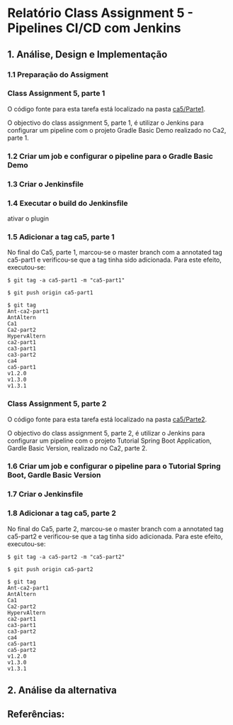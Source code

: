 # Relatório Class Assignment 5 - Pipelines CI/CD com Jenkins


## 1. Análise, Design e Implementação

### 1.1 Preparação do Assigment



### Class Assignment 5, parte 1

O código fonte para esta tarefa está localizado na pasta [ca5/Parte1](https://bitbucket.org/martalribeiro/devops-19-20-a-1191779/src/master/ca5/Parte1).

O objectivo do class assignment 5, parte 1, é utilizar o Jenkins para configurar um pipeline com o projeto Gradle Basic Demo realizado
no Ca2, parte 1.


### 1.2 Criar um job e configurar o pipeline para o Gradle Basic Demo



### 1.3 Criar o Jenkinsfile



### 1.4 Executar o build do Jenkinsfile

ativar o plugin

### 1.5 Adicionar a tag ca5, parte 1

No final do Ca5, parte 1, marcou-se o master branch com a annotated tag ca5-part1 e verificou-se que a tag tinha sido adicionada.
Para este efeito, executou-se:

````
$ git tag -a ca5-part1 -m "ca5-part1"

$ git push origin ca5-part1

$ git tag
Ant-ca2-part1
AntAltern
Ca1
Ca2-part2
HypervAltern
ca2-part1
ca3-part1
ca3-part2
ca4
ca5-part1
v1.2.0
v1.3.0
v1.3.1
````

### Class Assignment 5, parte 2

O código fonte para esta tarefa está localizado na pasta [ca5/Parte2](https://bitbucket.org/martalribeiro/devops-19-20-a-1191779/src/master/ca5/Parte2).

O objectivo do class assignment 5, parte 2, é utilizar o Jenkins para configurar um pipeline com o projeto Tutorial Spring Boot
Application, Gardle Basic Version, realizado no Ca2, parte 2.


### 1.6 Criar um job e configurar o pipeline para o Tutorial Spring Boot, Gardle Basic Version



### 1.7 Criar o Jenkinsfile



### 1.8 Adicionar a tag ca5, parte 2

No final do Ca5, parte 2, marcou-se o master branch com a annotated tag ca5-part2 e verificou-se que a tag tinha sido adicionada.
Para este efeito, executou-se:

````
$ git tag -a ca5-part2 -m "ca5-part2"

$ git push origin ca5-part2

$ git tag
Ant-ca2-part1
AntAltern
Ca1
Ca2-part2
HypervAltern
ca2-part1
ca3-part1
ca3-part2
ca4
ca5-part1
ca5-part2
v1.2.0
v1.3.0
v1.3.1
````



## 2. Análise da alternativa




## Referências:


